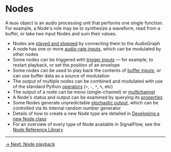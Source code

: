 # Nodes

A `Node` object is an audio processing unit that performs one single function. For example, a Node's role may be to synthesize a waveform, read from a buffer, or take two input Nodes and sum their values.

- Nodes are [played and stopped](playback) by connecting them to the AudioGraph 
- A node has one or more [audio-rate inputs](inputs#audio-rate-inputs), which can be modulated by other nodes
- Some nodes can be triggered with [trigger inputs](inputs#triggers) — for example, to restart playback, or set the position of an envelope
- Some nodes can be used to play back the contents of [buffer inputs](inputs#buffer-inputs), or can use buffer data as a source of modulation
- The output of multiple nodes can be combined and modulated with use of the standard Python [operators](operators) (`+`, `-`, `*`, `%`, etc)
- The output of a node can be mono (single-channel) or [multichannel](multichannel)
- A Node's status and output can be examined by querying its [properties](properties)
- Some Nodes generate unpredictable [stochastic output](stochastic), which can be controlled via its internal random number generator 
- Details of how to create a new Node type are detailed in [Developing a new Node class](developing)
- For an overview of every type of Node available in SignalFlow, see the [Node Reference Library](library)

---

[→ Next: Node playback](playback.md)
